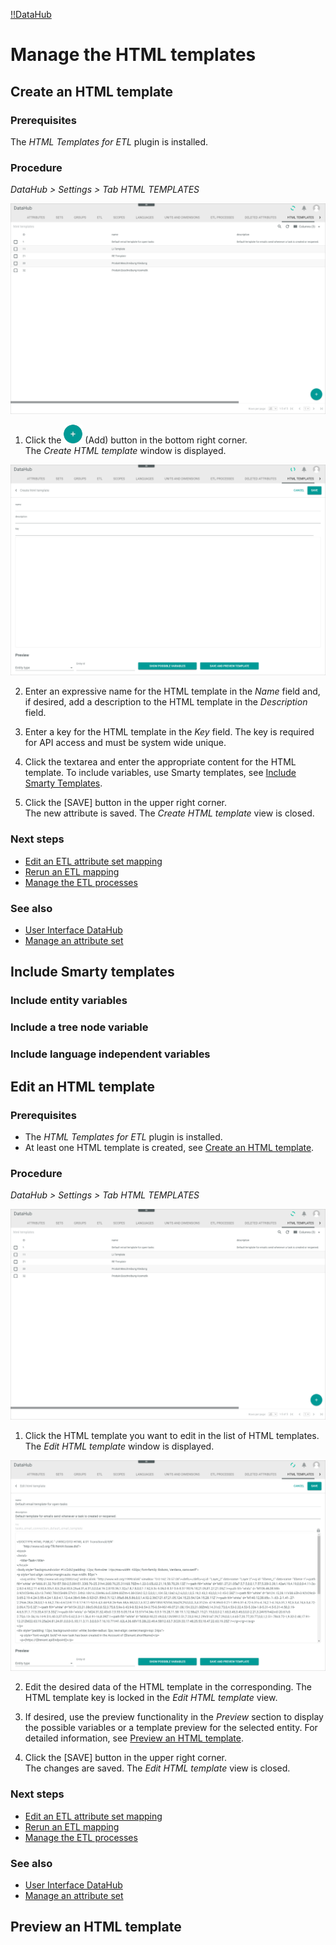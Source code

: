 [!!DataHub](DataHub)

# Manage the HTML templates


## Create an HTML template

### Prerequisites

The *HTML Templates for ETL* plugin is installed.

### Procedure
*DataHub > Settings > Tab HTML TEMPLATES*

![HTML templates](/Assets/Screenshots/DataHub/Settings/HTMLTemplates/HTMLTemplates.png "[HTML templates]")

1. Click the ![Add](/Assets/Icons/Plus01.png "[Add]") (Add) button in the bottom right corner.   
  The *Create HTML template* window is displayed.

  ![Create HTML template](/Assets/Screenshots/DataHub/Settings/HTMLTemplates/CreateHTMLTemplate.png "[Create HTML template]")

2. Enter an expressive name for the HTML template in the *Name* field and, if desired, add a description to the HTML template in the *Description* field.

3. Enter a key for the HTML template in the *Key* field. The key is required for API access and must be system wide unique.

4. Click the textarea and enter the appropriate content for the HTML template. To include variables, use Smarty templates, see [Include Smarty Templates](#include-smarty-templates).

5. Click the [SAVE] button in the upper right corner.   
  The new attribute is saved. The *Create HTML template* view is closed.  


### Next steps

- [Edit an ETL attribute set mapping](#edit-an-etl-attribute-set-mapping)
- [Rerun an ETL mapping](#rerun-an-etl-mapping)
- [Manage the ETL processes](02_ManageETLProcesses.md)

### See also

- [User Interface DataHub](/DataHub/UserInterface/00_UserInterface.md)
- [Manage an attribute set](/DataHub/Integration/02_ManageAttributeSets.md)



## Include Smarty templates


### Include entity variables


### Include a tree node variable


### Include language independent variables






## Edit an HTML template


### Prerequisites

- The *HTML Templates for ETL* plugin is installed.
- At least one HTML template is created, see [Create an HTML template](#create-an-html-template).

### Procedure
*DataHub > Settings > Tab HTML TEMPLATES*

![HTML templates](/Assets/Screenshots/DataHub/Settings/HTMLTemplates/HTMLTemplates.png "[HTML templates]")

1. Click the HTML template you want to edit in the list of HTML templates.   
  The *Edit HTML template* window is displayed.

  ![Edit HTML template](/Assets/Screenshots/DataHub/Settings/HTMLTemplates/EditHTMLTemplate.png "[Edit HTML template]")

2. Edit the desired data of the HTML template in the corresponding. The HTML template key is locked in the *Edit HTML template* view.

3. If desired, use the preview functionality in the *Preview* section to display the possible variables or a template preview for the selected entity. For detailed information, see [Preview an HTML template](#preview-an-html-template).

4. Click the [SAVE] button in the upper right corner.   
  The changes are saved. The *Edit HTML template* view is closed.  


### Next steps

- [Edit an ETL attribute set mapping](#edit-an-etl-attribute-set-mapping)
- [Rerun an ETL mapping](#rerun-an-etl-mapping)
- [Manage the ETL processes](02_ManageETLProcesses.md)

### See also

- [User Interface DataHub](/DataHub/UserInterface/00_UserInterface.md)
- [Manage an attribute set](/DataHub/Integration/02_ManageAttributeSets.md)


## Preview an HTML template
